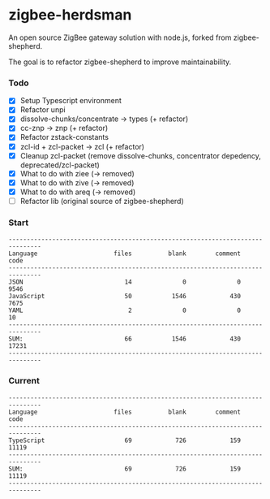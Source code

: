 # zigbee-herdsman
An open source ZigBee gateway solution with node.js, forked from zigbee-shepherd.

The goal is to refactor zigbee-shepherd to improve maintainability.

### Todo
- [x] Setup Typescript environment
- [x] Refactor unpi
- [x] dissolve-chunks/concentrate -> types (+ refactor)
- [x] cc-znp -> znp (+ refactor)
- [x] Refactor zstack-constants
- [x] zcl-id + zcl-packet -> zcl (+ refactor)
- [x] Cleanup zcl-packet (remove dissolve-chunks, concentrator depedency, deprecated/zcl-packet)
- [x] What to do with ziee (-> removed)
- [x] What to do with zive (-> removed)
- [x] What to do with areq (-> removed)
- [ ] Refactor lib (original source of zigbee-shepherd)

### Start
```
-------------------------------------------------------------------------------
Language                     files          blank        comment           code
-------------------------------------------------------------------------------
JSON                            14              0              0           9546
JavaScript                      50           1546            430           7675
YAML                             2              0              0             10
-------------------------------------------------------------------------------
SUM:                            66           1546            430          17231
-------------------------------------------------------------------------------
```

### Current
```
-------------------------------------------------------------------------------
Language                     files          blank        comment           code
-------------------------------------------------------------------------------
TypeScript                      69            726            159          11119
-------------------------------------------------------------------------------
SUM:                            69            726            159          11119
-------------------------------------------------------------------------------
```
